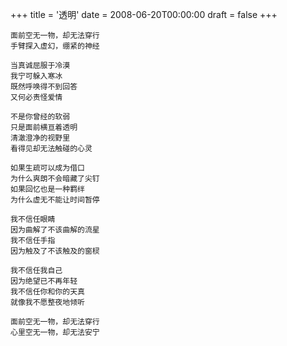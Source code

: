 +++
title = '透明'
date = 2008-06-20T00:00:00
draft = false
+++

```text
面前空无一物，却无法穿行
手臂探入虚幻，绷紧的神经

当真诚屈服于冷漠
我宁可躲入寒冰
既然呼唤得不到回答
又何必责怪爱情

不是你曾经的软弱
只是面前横亘着透明
清澈澄净的视野里
看得见却无法触碰的心灵

如果生疏可以成为借口
为什么爽朗不会暗藏了尖钉
如果回忆也是一种羁绊
为什么虚无不能让时间暂停

我不信任眼睛
因为曲解了不该曲解的流星
我不信任手指
因为触及了不该触及的窗棂

我不信任我自己
因为绝望已不再年轻
我不信任你和你的天真
就像我不愿整夜地倾听

面前空无一物，却无法穿行
心里空无一物，却无法安宁
```
